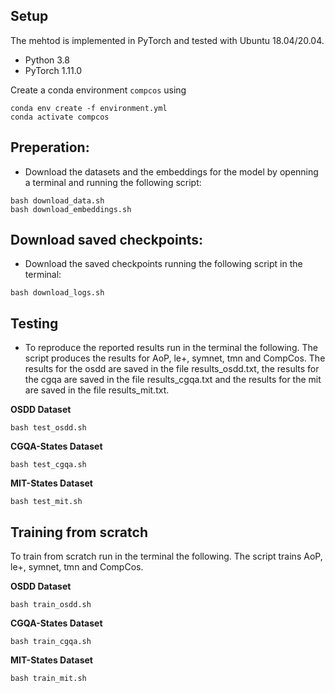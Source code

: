 
## Setup
The mehtod is implemented in PyTorch and tested with Ubuntu 18.04/20.04.

- Python 3.8
- PyTorch 1.11.0

Create a conda environment `compcos` using
```
conda env create -f environment.yml
conda activate compcos

```

## Preperation:
- Download the datasets and  the embeddings for the model by openning a terminal and running the following script:

```
bash download_data.sh
bash download_embeddings.sh

```

## Download saved checkpoints:
- Download the saved checkpoints running the following script in the terminal:

```
bash download_logs.sh

```


## Testing

- To reproduce the reported results run in the terminal the following. The script produces the results for
AoP, le+, symnet, tmn and CompCos. The results for the osdd are saved in the file results_osdd.txt,
the results for the cgqa are saved in the file results_cgqa.txt and the results for the mit are saved in 
the file results_mit.txt.

**OSDD  Dataset**

```
bash test_osdd.sh

```

**CGQA-States  Dataset**

```
bash test_cgqa.sh

```

**MIT-States  Dataset**


```
bash test_mit.sh

```


## Training from scratch


To train from scratch run in the terminal the following. The script trains
AoP, le+, symnet, tmn and CompCos. 

**OSDD  Dataset**

```
bash train_osdd.sh

```

**CGQA-States  Dataset**

```
bash train_cgqa.sh

```

**MIT-States  Dataset**


```
bash train_mit.sh

```



